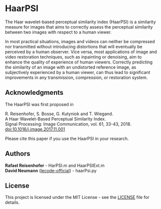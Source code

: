 # HaarPSI
The Haar wavelet-based perceptual similarity index (HaarPSI) is a similarity measure for images that aims to correctly assess the perceptual similarity between two images with respect to a human viewer.

In most practical situations, images and videos can neither be compressed nor transmitted without introducing distortions that will eventually be perceived by a human observer. Vice versa, most applications of image and video restoration techniques, such as inpainting or denoising, aim to enhance the quality of experience of human viewers. Correctly predicting the similarity of an image with an undistorted reference image, as subjectively experienced by a human viewer, can thus lead to significant improvements in any transmission, compression, or restoration system.

## Acknowledgments

The HaarPSI was first proposed in 

R. Reisenhofer, S. Bosse, G. Kutyniok and T. Wiegand.  
A Haar Wavelet-Based Perceptual Similarity Index.  
Signal Processing: Image Communication, vol. 61, 33-43, 2018.  
<a href="https://doi.org/10.1016/j.image.2017.11.001">doi:10.1016/j.image.2017.11.001</a>

Please cite this paper if you use the HaarPSI in your research.

## Authors

**Rafael Reisenhofer** - HarPSI.m and HaarPSIExt.m  
**David Neumann** ([lecode-official](https://github.com/lecode-official)) - haarPsi.py 

## License

This project is licensed under the MIT License - see the [LICENSE](LICENSE) file for details.
